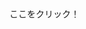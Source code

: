 <!DOCTYPE html>
<html lang="ja">
    <head>
        <title>タッチして僕とオセロで勝負！</title>
        <meta charset="UTF-8">
        <link rel="stylesheet" type="text/css" href="css/default.css" />
        <script type="text/javascript" src="javasprict/ip_acquisition.js"></script>
        <meta name="viewport" content="width=device-width">
    </head>
    <body>
        <div id="block1">
            ここをクリック！
        </div>
    </body>
</html>
